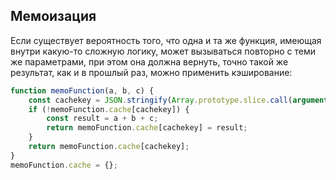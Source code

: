 ## Мемоизация

Если существует вероятность того, что одна и та же функция, имеющая внутри какую-то сложную логику, может вызываться 
повторно с теми же параметрами, при этом она должна вернуть, точно такой же результат, как и в прошлый раз, можно 
применить кэширование:
```javascript
function memoFunction(a, b, c) {
    const cachekey = JSON.stringify(Array.prototype.slice.call(arguments));
    if (!memoFunction.cache[cachekey]) {
        const result = a + b + c;
        return memoFunction.cache[cachekey] = result;
    }
    return memoFunction.cache[cachekey];
}
memoFunction.cache = {};
```
